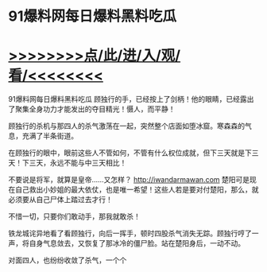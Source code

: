 # 91爆料网每日爆料黑料吃瓜

# <a href="https://https://github.com/kiuhd/dfrw/issues/1">>>>>>>>>点/此/进/入/观/看/<<<<<<<<</a>

91爆料网每日爆料黑料吃瓜
顾独行的手，已经按上了剑柄！他的眼睛，已经露出了聚集全身功力才能发出的夺目精光！慑人，而平静！

顾独行的杀机与那四人的杀气激荡在一起，突然整个店面如堕冰窟。寒森森的气息，充满了半条街道。

在顾独行的眼中，眼前这些人不管如何，不管有什么权位成就，但下三天就是下三天！下三天，永远不能与中三天相比！

不要说是将军，就算是皇帝……又怎样？
http://iwandarmawan.com
楚阳可是现在自己救出小妙姐的最大依仗，也是唯一希望！这些人若是要对付楚阳，那么，就必须要从自己尸体上踏过去才行！

不惜一切，只要你们敢动手，那我就敢杀！

铁龙城诧异地看了看顾独行，向后一挥手，顿时四股杀气消失无踪。顾独行哼了一声，将自身气息敛去，又恢复了那冰冷的僵尸脸。站在楚阳身后，一动不动。

对面四人，也纷纷收敛了杀气，一个个

